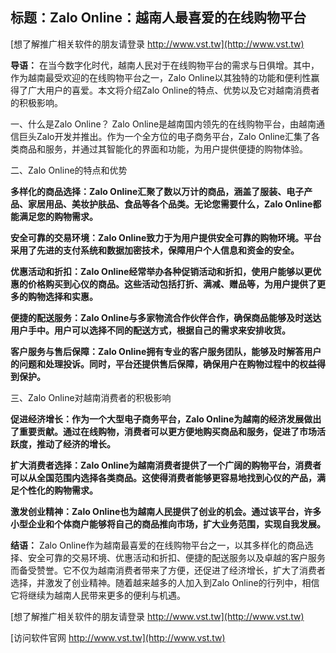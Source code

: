 ## **标题：Zalo Online：越南人最喜爱的在线购物平台**

[想了解推广相关软件的朋友请登录 http://www.vst.tw](http://www.vst.tw)

**导语：**
在当今数字化时代，越南人民对于在线购物平台的需求与日俱增。其中，作为越南最受欢迎的在线购物平台之一，Zalo Online以其独特的功能和便利性赢得了广大用户的喜爱。本文将介绍Zalo Online的特点、优势以及它对越南消费者的积极影响。

一、什么是Zalo Online？
Zalo Online是越南国内领先的在线购物平台，由越南通信巨头Zalo开发并推出。作为一个全方位的电子商务平台，Zalo Online汇集了各类商品和服务，并通过其智能化的界面和功能，为用户提供便捷的购物体验。

二、Zalo Online的特点和优势

**多样化的商品选择：Zalo Online汇聚了数以万计的商品，涵盖了服装、电子产品、家居用品、美妆护肤品、食品等各个品类。无论您需要什么，Zalo Online都能满足您的购物需求。**

**安全可靠的交易环境：Zalo Online致力于为用户提供安全可靠的购物环境。平台采用了先进的支付系统和数据加密技术，保障用户个人信息和资金的安全。**

**优惠活动和折扣：Zalo Online经常举办各种促销活动和折扣，使用户能够以更优惠的价格购买到心仪的商品。这些活动包括打折、满减、赠品等，为用户提供了更多的购物选择和实惠。**

**便捷的配送服务：Zalo Online与多家物流合作伙伴合作，确保商品能够及时送达用户手中。用户可以选择不同的配送方式，根据自己的需求来安排收货。**

**客户服务与售后保障：Zalo Online拥有专业的客户服务团队，能够及时解答用户的问题和处理投诉。同时，平台还提供售后保障，确保用户在购物过程中的权益得到保护。**

三、Zalo Online对越南消费者的积极影响

**促进经济增长：作为一个大型电子商务平台，Zalo Online为越南的经济发展做出了重要贡献。通过在线购物，消费者可以更方便地购买商品和服务，促进了市场活跃度，推动了经济的增长。**

**扩大消费者选择：Zalo Online为越南消费者提供了一个广阔的购物平台，消费者可以从全国范围内选择各类商品。这使得消费者能够更容易地找到心仪的产品，满足个性化的购物需求。**

**激发创业精神：Zalo Online也为越南人民提供了创业的机会。通过该平台，许多小型企业和个体商户能够将自己的商品推向市场，扩大业务范围，实现自我发展。**

**结语：**
Zalo Online作为越南最喜爱的在线购物平台之一，以其多样化的商品选择、安全可靠的交易环境、优惠活动和折扣、便捷的配送服务以及卓越的客户服务而备受赞誉。它不仅为越南消费者带来了方便，还促进了经济增长，扩大了消费者选择，并激发了创业精神。随着越来越多的人加入到Zalo Online的行列中，相信它将继续为越南人民带来更多的便利与机遇。

[想了解推广相关软件的朋友请登录 http://www.vst.tw](http://www.vst.tw)


[访问软件官网 http://www.vst.tw](http://www.vst.tw)
